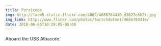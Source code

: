 ```yaml
---
title: Persicope 
img: http://farm5.static.flickr.com/4069/4686784416_d3627c6b2f.jpg 
img_link: http://www.flickr.com/photos/twitchdotnet/4686784416/ 
date: 2010-06-05T10:29:05-05:00 
---
```

Aboard the USS Albacore.